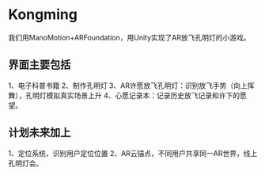 # Kongming
我们用ManoMotion+ARFoundation，用Unity实现了AR放飞孔明灯的小游戏。
## 界面主要包括
1、电子科普书籍
2、制作孔明灯
3、AR许愿放飞孔明灯：识别放飞手势（向上挥舞），孔明灯模拟真实场景上升
4、心愿记录本：记录历史放飞记录和许下的愿望。
## 计划未来加上
1、定位系统，识别用户定位位置
2、AR云锚点，不同用户共享同一AR世界，线上孔明灯会。
